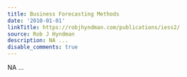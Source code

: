 ```yaml
---
title: Business Forecasting Methods
date: '2010-01-01'
linkTitle: https://robjhyndman.com/publications/iess2/
source: Rob J Hyndman
description: NA ...
disable_comments: true
---
```

NA ...